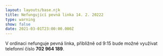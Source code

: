 ```yaml
---
layout: layouts/base.njk
title: Nefungující pevná linka 14. 2. 20222
type: warning
show: false
date: 2021-03-01T23:00:00.000Z
---
```

V ordinaci nefunguje pevná linka, přibližně od 9:15 bude možné využívat telefonní číslo **702 964 189**.